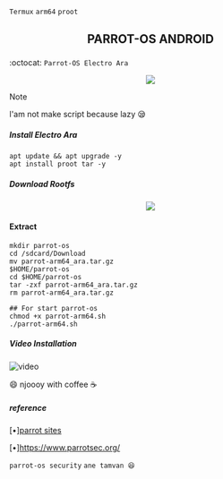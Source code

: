 `Termux` `arm64` `proot`
<h2><p align="center">PARROT-OS ANDROID</h2>

:octocat: `Parrot-OS Electro Ara`

<p align="center">
<img widht="80%" src="https://www.parrotsec.org/_next/static/media/parrot-security-1.c044d5dd.png"></p>

>[!NOTE]
>l'am not make script because lazy 😪
>

##### Install Electro Ara
```
apt update && apt upgrade -y
apt install proot tar -y
```
##### Download Rootfs 

<p align="center" width="100%">
  <a href="https://sfl.gl/fUGCqr">
    <img src="https://nobita-gamerz.github.io/img-asset/Download.png"></a></p>

#### Extract 
```
mkdir parrot-os
cd /sdcard/Download
mv parrot-arm64_ara.tar.gz
$HOME/parrot-os
cd $HOME/parrot-os
tar -zxf parrot-arm64_ara.tar.gz
rm parrot-arm64_ara.tar.gz

## For start parrot-os
chmod +x parrot-arm64.sh
./parrot-arm64.sh
```
##### Video Installation
![video](https://markdown-videos-api.jorgenkh.no/youtube/MT2it3D4EcQ.gif?width=320&height=180&duration=500)

😄 njoooy with coffee ☕

##### reference
[•][parrot sites](https://www.parrotsec.org/)

[•]https://www.parrotsec.org/

`parrot-os security` `ane tamvan 😆`

